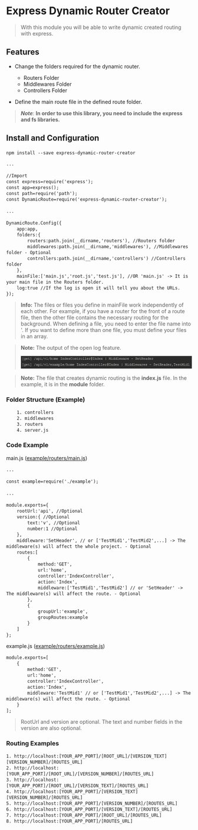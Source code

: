 # **Express Dynamic Router Creator**
> With this module you will be able to write dynamic created routing with express.


## **Features**

- Change the folders required for the dynamic router.
    - Routers Folder
    - Middlewares Folder
    - Controllers Folder
    
- Define the main route file in the defined route folder.

> ***Note***: **In order to use this library, you need to include the express and fs libraries.**

## **Install and Configuration**

   `npm install --save express-dynamic-router-creator`

    ...
    
    //Import
    const express=require('express');
    const app=express();
    const path=require('path');
    const DynamicRoute=require('express-dynamic-router-creator');
    
    ...
    
    DynamicRoute.Config({
        app:app,
        folders:{
            routers:path.join(__dirname,'routers'), //Routers folder
            middlewares:path.join(__dirname,'middlewares'), //Middlewares folder - Optional
            controllers:path.join(__dirname,'controllers') //Controllers folder
        },
        mainFile:['main.js','root.js','test.js'], //OR 'main.js' -> It is your main file in the Routers folder.
        log:true //If the log is open it will tell you about the URLs.
    });
    
> **Info:** The files or files you define in mainFile work independently of each other. For example, if you have a router for the front of a route file, then the other file contains the necessary routing for the background. When defining a file, you need to enter the file name into '. If you want to define more than one file, you must define your files in an array.

> **Note:** The output of the open log feature.
> 
> ![Log Image](log.png)

> **Note:** The file that creates dynamic routing is the **index.js** file. In the example, it is in the **module** folder.

### Folder Structure (Example)
        1. controllers
        2. middlewares
        3. routers
        4. server.js
        
### Code Example
   main.js ([example/routers/main.js](example/routers/main.js))
   
    ...
    
    const example=require('./example');
    
    ...
    
    module.exports={
        rootUrl:'api', //Optional
        version:{ //Optional
            text:'v', //Optional
            number:1 //Optional
        },
        middleware:'SetHeader', // or ['TestMid1','TestMid2',...] -> The middleware(s) will affect the whole project. - Optional
        routes:[
            {
                method:'GET',
                url:'home',
                controller:'IndexController',
                action:'Index',
                middleware:['TestMid1','TestMid2'] // or 'SetHeader' -> The middleware(s) will affect the route. - Optional
            },
            {
                groupUrl:'example',
                groupRoutes:example
            }
        ]
    };
    
   example.js ([example/routers/example.js](example/routers/example.js))
   
    module.exports=[
        {
            method:'GET',
            url:'home',
            controller:'IndexController',
            action:'Index',
            middleware:'TestMid1' // or ['TestMid1','TestMid2',...] -> The middleware(s) will affect the route. - Optional
        }
    ];
    
> RootUrl and version are optional. The text and number fields in the version are also optional.

### Routing Examples

    1. http://localhost:[YOUR_APP_PORT]/[ROOT_URL]/[VERSION_TEXT][VERSION_NUMBER]/[ROUTES_URL]
    2. http://localhost:[YOUR_APP_PORT]/[ROOT_URL]/[VERSION_NUMBER]/[ROUTES_URL]
    3. http://localhost:[YOUR_APP_PORT]/[ROOT_URL]/[VERSION_TEXT]/[ROUTES_URL]
    4. http://localhost:[YOUR_APP_PORT]/[VERSION_TEXT][VERSION_NUMBER]/[ROUTES_URL]
    5. http://localhost:[YOUR_APP_PORT]/[VERSION_NUMBER]/[ROUTES_URL]
    6. http://localhost:[YOUR_APP_PORT]/[VERSION_TEXT]/[ROUTES_URL]
    7. http://localhost:[YOUR_APP_PORT]/[ROOT_URL]/[ROUTES_URL]
    8. http://localhost:[YOUR_APP_PORT]/[ROUTES_URL]